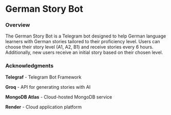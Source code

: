 # German Story Bot
### Overview

The German Story Bot is a Telegram bot designed to help German language learners with German stories tailored to their proficiency level. Users can choose their story level (A1, A2, B1) and receive stories every 6 hours. Additionally, new users receive an initial story based on their chosen level.

### Acknowledgments

**Telegraf** - Telegram Bot Framework

**Groq** - API for generating stories with AI

**MongoDB Atlas** - Cloud-hosted MongoDB service

**Render** - Cloud application platform

